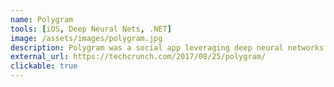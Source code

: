 ```yaml
---
name: Polygram
tools: [iOS, Deep Neural Nets, .NET]
image: /assets/images/polygram.jpg
description: Polygram was a social app leveraging deep neural networks to detect facial reactions to shared content. It received world-wide media coverage including from Techcrunch and Al-Jazeera. We developed both the iOS app and did R&D on deep neural networks for emotion detection.
external_url: https://techcrunch.com/2017/08/25/polygram/
clickable: true
---
```

